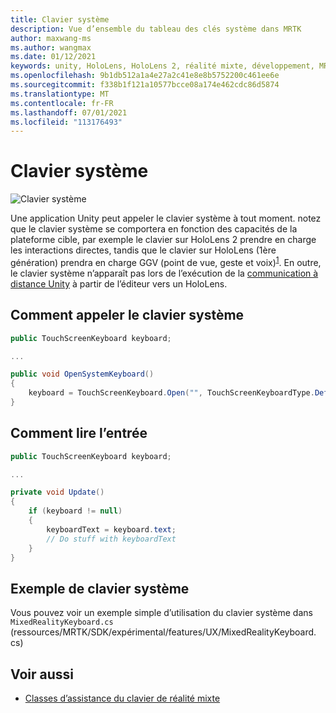 ```yaml
---
title: Clavier système
description: Vue d’ensemble du tableau des clés système dans MRTK
author: maxwang-ms
ms.author: wangmax
ms.date: 01/12/2021
keywords: unity, HoloLens, HoloLens 2, réalité mixte, développement, MRTK, clavier système,
ms.openlocfilehash: 9b1db512a1a4e27a2c41e8e8b5752200c461ee6e
ms.sourcegitcommit: f338b1f121a10577bcce08a174e462cdc86d5874
ms.translationtype: MT
ms.contentlocale: fr-FR
ms.lasthandoff: 07/01/2021
ms.locfileid: "113176493"
---
```

# <a name="system-keyboard"></a>Clavier système

![Clavier système](../images/system-keyboard/MRTK_SystemKeyboard_Main.png)

Une application Unity peut appeler le clavier système à tout moment. notez que le clavier système se comportera en fonction des capacités de la plateforme cible, par exemple le clavier sur HoloLens 2 prendre en charge les interactions directes, tandis que le clavier sur HoloLens (1ère génération) prendra en charge GGV (point de vue, geste et voix)<sup>[1](/windows/mixed-reality/gaze)</sup>. En outre, le clavier système n’apparaît pas lors de l’exécution de la [communication à distance Unity](../tools/holographic-remoting.md) à partir de l’éditeur vers un HoloLens.

## <a name="how-to-invoke-the-system-keyboard"></a>Comment appeler le clavier système

```c#
public TouchScreenKeyboard keyboard;

...

public void OpenSystemKeyboard()
{
    keyboard = TouchScreenKeyboard.Open("", TouchScreenKeyboardType.Default, false, false, false, false);
}
```

## <a name="how-to-read-the-input"></a>Comment lire l’entrée

```c#
public TouchScreenKeyboard keyboard;

...

private void Update()
{
    if (keyboard != null)
    {
        keyboardText = keyboard.text;
        // Do stuff with keyboardText
    }
}
```

## <a name="system-keyboard-example"></a>Exemple de clavier système

Vous pouvez voir un exemple simple d’utilisation du clavier système dans `MixedRealityKeyboard.cs` (ressources/MRTK/SDK/expérimental/features/UX/MixedRealityKeyboard. cs)

## <a name="see-also"></a>Voir aussi

- [Classes d’assistance du clavier de réalité mixte](../experimental/mixed-reality-keyboard.md)
